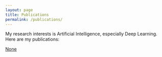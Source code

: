 ```yaml
---
layout: page
title: Publications
permalink: /publications/
---
```

<p>My research interests is Artificial Intelligence, especially Deep Learning. Here are my publications:</p>

<div>
  <a class="page" href="https://www.google.com">None</a>
  <br>
</div>